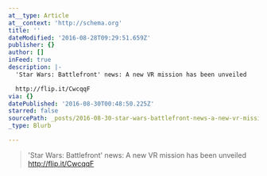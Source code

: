 ```yaml
---
at__type: Article
at__context: 'http://schema.org'
title: ''
dateModified: '2016-08-28T09:29:51.659Z'
publisher: {}
author: []
inFeed: true
description: |-
  'Star Wars: Battlefront' news: A new VR mission has been unveiled

  http://flip.it/CwcqqF
via: {}
datePublished: '2016-08-30T00:48:50.225Z'
starred: false
sourcePath: _posts/2016-08-30-star-wars-battlefront-news-a-new-vr-mission-has-been-unv.md
_type: Blurb

---
```

> 'Star Wars: Battlefront' news: A new VR mission has been unveiled
> http://flip.it/CwcqqF